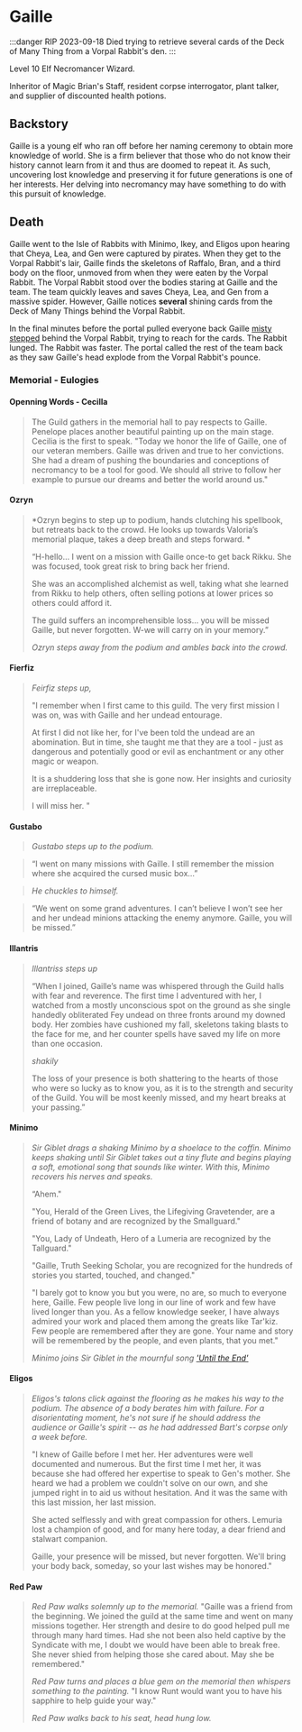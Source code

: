 # Gaille

:::danger RIP 2023-09-18
Died trying to retrieve several cards of the Deck of Many Thing from a Vorpal Rabbit's den. 
:::

Level 10 Elf Necromancer Wizard.

Inheritor of Magic Brian's Staff, resident corpse interrogator, plant talker, and supplier of discounted health potions.

## Backstory
Gaille is a young elf who ran off before her naming ceremony to obtain more knowledge of world. She is a firm believer that those who do not know their history cannot learn from it and thus are doomed to repeat it. As such, uncovering lost knowledge and preserving it for future generations is one of her interests. Her delving into necromancy may have something to do with this pursuit of knowledge.

## Death
Gaille went to the Isle of Rabbits with Minimo, Ikey, and Eligos upon hearing that Cheya, Lea, and Gen were captured by pirates. When they get to the Vorpal Rabbit's lair, Gaille finds the skeletons of Raffalo, Bran, and a third body on the floor, unmoved from when they were eaten by the Vorpal Rabbit. The Vorpal Rabbit stood over the bodies staring at Gaille and the team. The team quickly leaves and saves Cheya, Lea, and Gen from a massive spider. However, Gaille notices **several** shining cards from the Deck of Many Things behind the Vorpal Rabbit.

In the final minutes before the portal pulled everyone back Gaille [misty stepped](https://www.dndbeyond.com/spells/misty-step) behind the Vorpal Rabbit, trying to reach for the cards. The Rabbit lunged. The Rabbit was faster. The portal called the rest of the team back as they saw Gaille's head explode from the Vorpal Rabbit's pounce. 

### Memorial - Eulogies

#### Openning Words - Cecilla
> The Guild gathers in the memorial hall to pay respects to Gaille. Penelope places another beautiful painting up on the main stage. Cecilia is the first to speak. "Today we honor the life of Gaille, one of our veteran members. Gaille was driven and true to her convictions. She had a dream of pushing the boundaries and conceptions of necromancy to be a tool for good. We should all strive to follow her example to pursue our dreams and better the world around us."

#### Ozryn
> *Ozryn begins to step up to podium, hands clutching his spellbook, but retreats back to the crowd. He looks up towards Valoria’s memorial plaque, takes a deep breath and steps forward. *
> 
> “H-hello… I went on a mission with Gaille once-to get back Rikku. She was focused, took great risk to bring back her friend. 
> 
> She was an accomplished alchemist as well, taking what she learned from Rikku to help others, often selling potions at lower prices so others could afford it. 
> 
> The guild suffers an incomprehensible loss… you will be missed Gaille, but never forgotten. W-we will carry on in your memory.” 
> 
> *Ozryn steps away from the podium and ambles back into the crowd.*

#### Fierfiz
> *Feirfiz steps up,*
> 
> "I remember when I first came to this guild. The very first mission I was on, was with Gaille and her undead entourage.
> 
> At first I did not like her, for I've been told the undead are an abomination. But in time, she taught me that they are a tool - just as dangerous and potentially good or evil as enchantment or any other magic or weapon. 
> 
> It is a shuddering loss  that she is gone now. Her insights and curiosity are irreplaceable.
> 
> I will miss her. " 

#### Gustabo
> *Gustabo steps up to the podium.*

> “I went on many missions with Gaille. I still remember the mission where she acquired the cursed music box…”

> *He chuckles to himself.*

> “We went on some grand adventures. I can’t believe I won’t see her and her undead minions attacking the enemy anymore. Gaille, you will be missed.”

#### Illantris
> *Illantriss steps up*
> 
> “When I joined, Gaille’s name was whispered through the Guild halls with fear and reverence. The first time I adventured with her, I watched from a mostly unconscious spot on the ground as she single handedly obliterated Fey undead on three fronts around my downed body. Her zombies have cushioned my fall, skeletons taking blasts to the face for me, and her counter spells have saved my life on more than one occasion. 
>
> *shakily*
>
> The loss of your presence is both shattering to the hearts of those who were so lucky as to know you, as it is to the strength and security of the Guild. You will be most keenly missed, and my heart breaks at your passing.”

#### Minimo
> *Sir Giblet drags a shaking Minimo by a shoelace to the coffin. Minimo keeps shaking until Sir Giblet takes out a tiny flute and begins playing a soft, emotional song that sounds like winter. With this, Minimo recovers his nerves and speaks.*
> 
> “Ahem."
>
> "You, Herald of the Green Lives, the Lifegiving Gravetender, are a friend of botany and are recognized by the Smallguard."
>
> "You, Lady of Undeath, Hero of a Lumeria are recognized by the Tallguard." 
>
> "Gaille, Truth Seeking Scholar, you are recognized for the hundreds of stories you started, touched, and changed."
>
> "I barely got to know you but you were, no are, so much to everyone here, Gaille. Few people live long in our line of work and few have lived longer than you. As a fellow knowledge seeker, I have always admired your work and placed them among the greats like Tar'kiz. Few people are remembered after they are gone. Your name and story will be remembered by the people, and even plants, that you met." 
>
> *Minimo joins Sir Giblet in the mournful song ['Until the End'](https://www.youtube.com/watch?v=LF21VOQvzEs&ab_channel=Vindsvept%2Cfantasymusic)*

#### Eligos
> *Eligos's talons click against the flooring as he makes his way to the podium. The absence of a body berates him with failure. For a disorientating moment, he's not sure if he should address the audience or Gaille's spirit -- as he had addressed Bart's corpse only a week before.*
>
> "I knew of Gaille before I met her. Her adventures were well documented and numerous. But the first time I met her, it was because she had offered her expertise to speak to Gen's mother. She heard we had a problem we couldn't solve on our own, and she jumped right in to aid us without hesitation. And it was the same with this last mission, her last mission.
>
> She acted selflessly and with great compassion for others. Lemuria lost a champion of good, and for many here today, a dear friend and stalwart companion. 
>
> Gaille, your presence will be missed, but never forgotten. We'll bring your body back, someday, so your last wishes may be honored."

#### Red Paw
> *Red Paw walks solemnly up to the memorial.* "Gaille was a friend from the beginning. We joined the guild at the same time and went on many missions together. Her strength and desire to do good helped pull me through many hard times. Had she not been also held captive by the Syndicate with me, I doubt we would have been able to break free. She never shied from helping those she cared about. May she be remembered."
>
> *Red Paw turns and places a blue gem on the memorial then whispers something to the painting.*
> "I know Runt would want you to have his sapphire to help guide your way."
>
> *Red Paw walks back to his seat, head hung low.*
